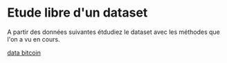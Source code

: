 # Etude libre d'un dataset

A partir des données suivantes étdudiez le dataset avec les méthodes que l'on a vu en cours.

[data bitcoin](../Work/Notebook/Data/Cours_BTC2FEUR_-_Feuille_1.csv)